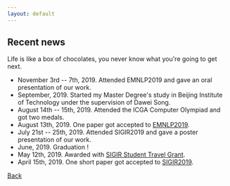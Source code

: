 ```yaml
---
layout: default
---
```


## Recent news

Life is like a box of chocolates, you never know what you're going to get next.

* November 3rd -- 7th, 2019. Attended EMNLP2019 and gave an oral presentation of our work.
* September, 2019. Started my Master Degree's study in Beijing Institute of Technology under the supervision of Dawei Song.
* August 14th -- 15th, 2019. Attended the ICGA Computer Olympiad and got two medals.
* August 13th, 2019. One paper got accepted to [EMNLP2019](https://www.emnlp-ijcnlp2019.org/).
* July 21st -- 25th, 2019. Attended SIGIR2019 and gave a poster presentation of our work.
* June, 2019. Graduation !
* May 12th, 2019. Awarded with [SIGIR Student Travel Grant](http://sigir.org/general-information/travel-grants/).
* April 15th, 2019. One short paper got accepted to [SIGIR2019](http://www.sigir.org/sigir2019/program/accepted/).

[Back](./)

